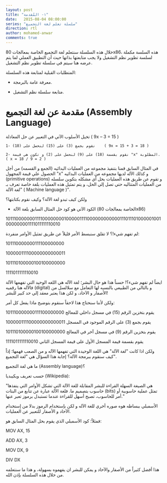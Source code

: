 ```yaml
---
layout: post
title: "١- المُقدمة"
date:   2015-08-04 08:00:00
series: "سلسلة تعلم لغة التجميع"
direction: rtl
author: mohamed-anwar
comments: true
---
```


خلال هذه السلسلة سنتعلم لغة التجميع الخاصة بمعالجات 80x86، هذه السلسة مكملة لسلسة تطوير نظم التشغيل ولا يجب متابعتها بذاتها حيث أن التطبيق العملي لما يتم عرضه هنا سيتم في سلسلة تطوير نظم التشغيل.

المتطلبات القبلية لمتابعة هذه السلسلة:

* معرفة عامة بالبرمجة.

* متابعة سلسلة نظم التشغيل.

# مقدمة عن لغة التجميع (Assembly Language)

تخيل الأسلوب الآتي في التعبير عن حل المعادلة ( 9x – 3 = 15 )

	1- نقوم بجمع (3) على (15) لنحصل على (18)	( 9x = 15 + 3 = 18 )

	2- نقوم بقسمة (18) على (9) لنحصل على (2) و تكون هي قيمة "x" المطلوبة. ( x = 18 / 9 = 2 )

في المثال السابق قمنا بتنفيذ مجموعه من العمليات البدائيه (الجمع و القسمه) من أجل الحصول علي قيمة المجهول "x" و كذلك الآله لديها مجموعه من العمليات البدائيه (primitive operations) و تقوم عن طريق هذه العمليات بحل أي مشكله بتكوين سلسله من العمليات المتتاليه حتي تصل إلي الحل، و يتم تمثيل هذه العمليات بلغة خاصة تعرف بـ "لغة الآلة ( Machine language )".

ولكن كيف تبدو لغة الآلة؟ وكيف نقوم بكتابتها؟

- الكود الآتي هو كود حل المثال السابق بلغة الآلة (الخاصة بمعالجات 80x86)

1011100000001111000000001000001111000000000000111011101000001001000000001111011111110010

لم تفهم شيء!؟ لا تقلق سنبسط الأمر قليلاً عن طريق تمثيل الأوامر منفردة:

101110000000111100000000

100000111100000000000011

101110100000100100000000

1111011111110010

ايضاً لم تفهم شيء؟! حسناً هذا هو حال البشر؛ لغة الآله هي اللغه الوحيد التي تفهمها الآلة فالآله هنا رقميه (digital) و بالتالي من الطبيعي بالنسبه لها التعامل مع سلالسل من الأصفار و الآحاد، و لكن هذا يعتبر معقد إلي حد كبير للبشر!

ولكن لأننا سنحتاج هذا لاحقاً سنقوم بتوضيح ماذا يفعل كل أمر:

101110000000111100000000 	يقوم بتخزين الرقم (15) في مسجل داخلي للمعالج

100000111100000000000011	يقوم بجمع (3) على الرقم الموجود في المسجل

101110100000100100000000	يقوم بتخزين الرقم (9) في مسجل آخر في المعالج

1111011111110010			يقوم بقسمة قيمة المسجل الأول على قيمة المسجل الثاني

ولكن اذا كانت "لغة الآلة" هي اللغة الوحيدة التي تفهمها الآله و من الصعب فهمها؛ إذاً كيف سنقوم ببرمجة الآلة؟ إجابة هذا السؤال هي "لغة التجميع".

ما هي لغة التجميع (Assembly language)؟

حسب تعريف ويكيبديا (Wikipedia):

"هي الصيغة السهلة القراءة للبشر المقابلة للغة الآلة التي تشكل الأوامر التي ينفذها حاسوب بتصميم ما. فلغة الآلة عبارة عن تتابع من البتات (bits) تمثل عملية حاسوبية أو أمر للحاسوب، تصبح أسهل للقراءة عندما تستبدل برموز تعبر عنها."

الأسمبلي ببساطه هوه صوره أخري للغة الآله و لكن بإستخدام الرموز بدلا من إستخدام الآحاد و الأصفار للتعبير عن العمليات.

فمثلاً؛ كود الأسمبلي الذي يقوم بحل المثال السابق هو:

MOV	AX, 15

ADD	AX, 3

MOV	DX, 9

DIV	DX

هذا أفضل كثيراً من الأصفار والآحاد و يمكن للبشر ان يفهموه بسهولة، و هذا ما سنتعلمه من خلال هذه السلسلة بإذن الله.

